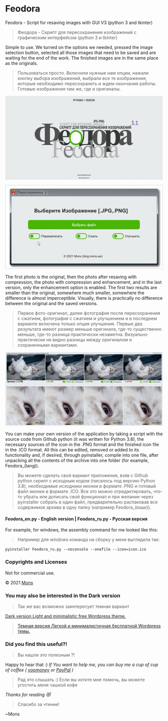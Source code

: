 # Feodora


Feodora - Script for resaving images with GUI  V3 (python 3 and tkinter)
> Феодора - Скрипт для пересохранения изображений с графическим интерфейсом (python 3 и tkinter)


Simple to use. We turned on the options we needed, pressed the image selection button, selected all those images that need to be saved and are waiting for the end of the work. The finished images are in the same place as the originals.

> Пользоваться просто. Включили нужные нам опции, нажали кнопку выбора изображений, выбрали все те изображения, которые необходимо пересохранить и ждем окончания работы. Готовые изображения там же, где и оригиналы.

![Light screenshot](https://github.com/blyamur/Feodora/blob/main/ezgif-2-0b191cd9961c.png)

![Light screenshot](https://github.com/blyamur/Feodora/blob/main/ezgif-2-0b191cd9961c.gif)

The first photo is the original, then the photo after resaving with compression, the photo with compression and enhancement, and in the last version, only the enhancement option is enabled. The first two results are smaller than the original, somewhere much smaller, somewhere the difference is almost imperceptible. Visually, there is practically no difference between the original and the saved versions.

> Первое фото-оригинал, далее фотография после пересохранения с сжатием, фотография с сжатием и улучшением и в последнем варианте включена только опция улучшения. Первые два результата имеют размер меньше оригинала, где-то существенно меньше, где-то разница практически незаметна. Визуально практически не видно разницы между оригиналом и сохраненными вариантами.

![Light screenshot](https://github.com/blyamur/Feodora/blob/main/process_il_cat-1280x599.jpg)


You can make your own version of the application by taking a script with the source code from Github python (it was written for Python 3.8), the necessary sources of the icon in the .PNG format and the finished icon file in the .ICO format. All this can be edited, removed or added to its functionality and, if desired, through pyinstaller, compile into one file, after unpacking all the contents of the archive into one folder (for example, Feodora_(lang)).

> Вы можете сделать свой вариант приложения, взяв с Github python скрипт с исходным кодом (писалось под версию Python 3.8), необходимые исходники иконки в формате .PNG и готовый файл иконки в формате .ICO. Все это можно отредактировать, что-то убрать или дописать свой функционал и при желании через pyinstaller собрать в один файл, предварительно распаковав все содержимое архива в одну папку (например Feodora_(язык)).

#### Feodora_en.py - English version |  Feodora_ru.py  - Русская версия

For example, for windows, the assembly command for me looked like this:
> Например для windows команда на сборку у меня выглядела так:

``` 
pyinstaller Feodora_ru.py --noconsole --onefile --icon=icon.ico
```



### Copyrights and Licenses
Not for commercial use.

© 2021  [Mons](https://blog.mons.ws)

### You may also be interested in the Dark version
> Так же вас возможно заинтересует темная вариант

[Dark version Light and minimalistic free Wordpress theme.](https://github.com/blyamur/Montgo-Dark)

> [Темная версия Легкой и минималистичная  бесплатной Wordpress темы.](https://github.com/blyamur/Montgo-Dark)

### Did you find this useful?!
> Вы нашли это  полезным ?!

Happy to hear that :) *If You want to help me, you can buy me a cup of cup of coffee ( [yoomoney](https://yoomoney.ru/to/41001158104834) or [PayPal](https://paypal.me/enkonu) )*

> Рад это слышать :) Если вы хотите мне помочь, вы можете угостить меня чашкой кофе


*Thanks for reading :heart_eyes_cat:*
> Спасибо за чтение!

~Mons

